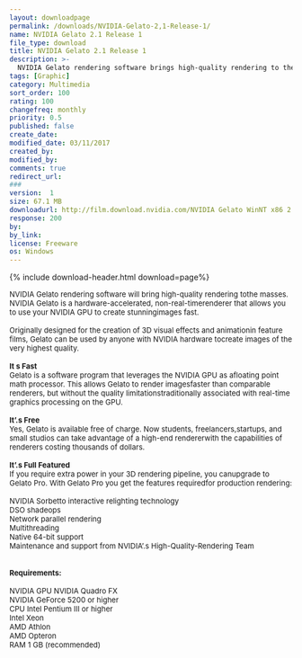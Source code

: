 ```yaml
---
layout: downloadpage
permalink: /downloads/NVIDIA-Gelato-2,1-Release-1/
name: NVIDIA Gelato 2.1 Release 1
file_type: download
title: NVIDIA Gelato 2.1 Release 1
description: >-
  NVIDIA Gelato rendering software brings high-quality rendering to the masses
tags: [Graphic]
category: Multimedia
sort_order: 100
rating: 100
changefreq: monthly
priority: 0.5
published: false
create_date:
modified_date: 03/11/2017
created_by:
modified_by:
comments: true
redirect_url:
###
version:  1
size: 67.1 MB
downloadurl: http://film.download.nvidia.com/NVIDIA Gelato WinNT x86 2.1R1 pkg.exe
response: 200
by:
by_link:
license: Freeware
os: Windows
---
```


{% include download-header.html download=page%}

<p style="fix-download-text !important">
<p><font size="2"><p>NVIDIA Gelato rendering software will bring high-quality rendering tothe masses. NVIDIA Gelato is a hardware-accelerated, non-real-timerenderer that allows you to use your NVIDIA GPU to create stunningimages fast. <br />
<br />
Originally designed for the creation of 3D visual effects and animationin feature films, Gelato can be used by anyone with NVIDIA hardware tocreate images of the very highest quality. <br />
<br />
<strong>It s Fast</strong><br />
Gelato is a software program that leverages the NVIDIA GPU as afloating point math processor. This allows Gelato to render imagesfaster than comparable renderers, but without the quality limitationstraditionally associated with real-time graphics processing on the GPU.<br />
<br />
<strong>It’.s Free</strong><br />
Yes, Gelato is available free of charge. Now students, freelancers,startups, and small studios can take advantage of a high-end rendererwith the capabilities of renderers costing thousands of dollars.<br />
<br />
<strong>It’.s Full Featured</strong><br />
If you require extra power in your 3D rendering pipeline, you canupgrade to Gelato Pro. With Gelato Pro you get the features requiredfor production rendering: <br />
<br />
NVIDIA Sorbetto interactive relighting technology <br />
DSO shadeops <br />
Network parallel rendering <br />
Multithreading <br />
Native 64-bit support <br />
Maintenance and support from NVIDIA’.s High-Quality-Rendering Team <br />
<br />
<br />
<span><strong>Requirements:</strong></span><br />
<br />
NVIDIA GPU NVIDIA Quadro FX <br />
NVIDIA GeForce 5200 or higher <br />
CPU Intel Pentium III or higher <br />
Intel Xeon <br />
AMD Athlon <br />
AMD Opteron <br />
RAM 1 GB (recommended)</p></p></p>
